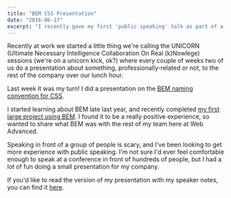 ```yaml
---
title: "BEM CSS Presentation"
date: "2016-06-17"
excerpt: "I recently gave my first 'public speaking' talk as part of a lunchtime presentation at work on the BEM naming convention for CSS."
---
```


Recently at work we started a little thing we're calling the UNICORN (Ultimate Necessary Intelligence Collaboration On Real (k)Nowlege) sessions (we're on a unicorn kick, ok?) where every couple of weeks two of us do a presentation about something, professionally-related or not, to the rest of the company over our lunch hour.

Last week it was my turn! I did a presentation on the [BEM naming convention for CSS](https://caiters.com/bem/#/).

I started learning about BEM late last year, and recently completed [my first large project using BEM](/projects/kevo). I found it to be a really positive experience, so wanted to share what BEM was with the rest of my team here at Web Advanced.

Speaking in front of a group of people is scary, and I've been looking to get more experience with public speaking. I'm not sure I'd ever feel comfortable enough to speak at a conference in front of hundreds of people, but I had a lot of fun doing a small presentation for my company.

If you'd like to read the version of my presentation with my speaker notes, you can find it [here](https://caiters.com/bem/index-notes.html).
